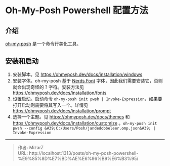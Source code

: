 # Oh-My-Posh Powershell 配置方法


## 介绍
[oh-my-posh](https://ohmyposh.dev/) 是一个命令行美化工具。

## 安装和启动
1. 安装脚本。见 https://ohmyposh.dev/docs/installation/windows
2. 安装字体。oh-my-posh 基于 [Nerds Font](https://www.nerdfonts.com/) 字体，因此我们需要安装它，否则就会出现奇怪的 ? 字符。安装方法见 https://ohmyposh.dev/docs/installation/fonts
3. 设置启动。启动命令 `oh-my-posh init pwsh | Invoke-Expression`，如果要打开启动则需要将其写入一个。详情见 https://ohmyposh.dev/docs/installation/prompt
4. 选择一个主题。见 https://ohmyposh.dev/docs/themes 和 https://ohmyposh.dev/docs/installation/customize 。`oh-my-posh init pwsh --config &#39;C:/Users/Posh/jandedobbeleer.omp.json&#39; | Invoke-Expression`



---

> 作者: MizarZ  
> URL: http://localhost:1313/posts/oh-my-posh-powershell-%E9%85%8D%E7%BD%AE%E6%96%B9%E6%B3%95/  

